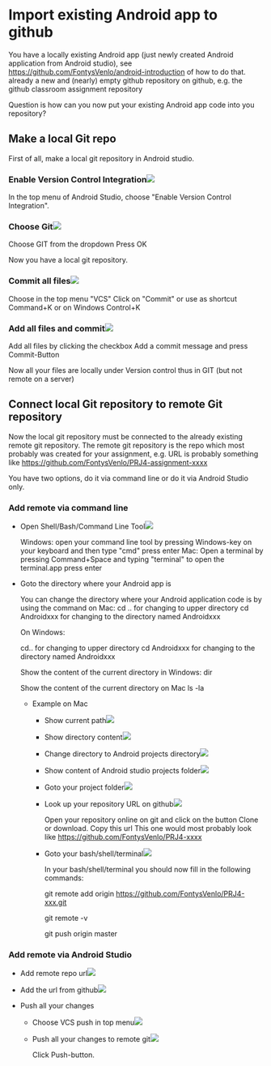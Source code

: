 # Import existing Android app to github

You have
a locally existing Android app (just newly created Android application from Android studio), see https://github.com/FontysVenlo/android-introduction of how to do that. 
already a new and (nearly) empty github repository on github, e.g. the github classroom assignment repository

Question is how can you now put your existing Android app code into you repository?

## Make a local Git repo

First of all, make a local git repository in Android studio.

### Enable Version Control Integration![](assets/1f4340445ef2ff00580e584e6c91395816aef8854be92b9403f3a2b929f6a045.png)

In the top menu of Android Studio, choose "Enable Version Control Integration".

### Choose Git![](assets/37d3797ed17c7504eae6105d2024c28dff779f8e5344762445ffed7ed4f8f0cc.png)

Choose GIT from the dropdown
Press OK

Now you have a local git repository.

### Commit all files![](assets/c76fd1191d426e48340d3c57753a884664b8f3fe50e737958395a953ceb749de.png)

Choose in the top menu "VCS"
Click on "Commit" or use as shortcut Command+K or on Windows Control+K

### Add all files and commit![](assets/3d39fc2d1c4c8a0c8f9f8758cc20b984e6ec6a941326707664553528fc31c863.png)

Add all files by clicking the checkbox 
Add a commit message
and press Commit-Button

Now all your files are locally under Version control thus in GIT (but not remote on a server)

## Connect local Git repository to remote Git repository

Now the local git repository must be connected to the already existing remote git repository. The remote git repository is the repo which most probably was created for your assignment, e.g. URL is probably something like https://github.com/FontysVenlo/PRJ4-assignment-xxxx

You have two options, do it via command line or do it via Android Studio only.

### Add remote via command line

- Open Shell/Bash/Command Line Tool![](assets/7a83846b198001b57e2105835e5888ff59350fcd1be3ef86f6ce4c4e8037adfc.png)

  Windows: open your command line tool by pressing Windows-key on your keyboard and then type "cmd" 
  press enter
  Mac: Open a terminal by pressing Command+Space and typing "terminal" to open the terminal.app
  press enter

- Goto the directory where your Android app is

  You can change the directory where your Android application code is by using the command on Mac:
  cd ..        for changing to upper directory
  cd Androidxxx     for changing to the directory named Androidxxx
  
  On Windows:
  
  cd..      for changing to upper directory
  cd Androidxxx     for changing to the directory named Androidxxx
  
  
  Show the content of the current directory in Windows: 
  dir
  
  Show the content of the current directory on Mac
  ls -la

	- Example on Mac

		- Show current path![](assets/749c084c4f3fb866d6a1bc6e4ac3133546e44d47a50cd13773b86ee6aea4d063.png)
		- Show directory content![](assets/6ccec1883035e69c95e22adf18814eade9b8fd6da5dbbcfc4abd02072c34ed2d.png)
		- Change directory to Android projects directory![](assets/614db8df3bdd60db940f1fc881dfe1f41dd3de2cec1206981f67d7e378668bfd.png)
		- Show content of Android studio projects folder![](assets/e663726651707f84e1b8318b7a78d708f5d9a919b8f8c9d0dc983c6eedb19d1b.png)
		- Goto your project folder![](assets/eff456d82c0fd7a51683f97436d8fa8ac9f3dc813333f3aa307adccef0ddf6ee.png)
		- Look up your repository URL on github![](assets/de8884d064b77a69337ffe7a43f1e213a3bae003e9fc3c096884bbe0c6794355.png)

		  Open your repository online on git and click on the  button Clone or download. 
		  Copy this url
		  This one would most probably look like 
		  https://github.com/FontysVenlo/PRJ4-xxxx

		- Goto your bash/shell/terminal![](assets/04eed3a8473f110be152c577436f5a38ea26d187ad245dc857640b2c7c601948.png)

		  In your bash/shell/terminal you should now fill in the following commands:
		  
		  git remote add origin https://github.com/FontysVenlo/PRJ4-xxx.git
		  
		  git remote -v
		  
		  git push origin master

### Add remote via Android Studio

- Add remote repo url![](assets/92135895624f7baca9bf7f2e116d185c146dbede73096ba7901acc345129a106.png)
- Add the url from github![](assets/f555d11c16c1e8a7f7aeb7a810236e6fd9365595d6e6092b785a4d479387782d.png)
- Push all your changes

	- Choose VCS push in top menu![](assets/5d9c509f4ad7bf170436f803ef43f2103a6498a4404d1ac8cc3f5144bfefc7d6.png)
	- Push all your changes to remote git![](assets/be7402a3d97bfa74b4f2921d8a525594d2357253cb077f078d0719357ccd52dd.png)

	  Click Push-button.

